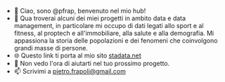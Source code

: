 - 👋 Ciao, sono @pfrap, benvenuto nel mio hub!
- 🌱 Qua troverai alcuni dei miei progetti in ambito data e data management, in particolare mi occupo di dati legati allo sport e al fitness, al proptech e all'immobiliare, alla salute e alla demografia. Mi appassiona la storia delle popolazioni e dei fenomeni che coinvolgono grandi masse di persone.
- 🌐 Questo link ti porta al mio sito [stadata.net](www.stadata.net)
- 💞️ Non vedo l'ora di aiutarti nel tuo prossimo progetto.
- 📫 Scrivimi a pietro.frapoli@gmail.com

